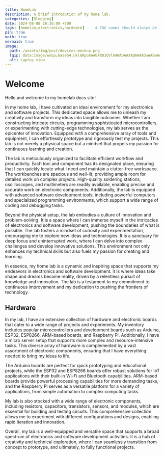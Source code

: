 ```yaml
---
title: HomeLab
description: A brief introdution of my home lab.
categories: [Blogging]
date: 2024-08-08 16:30:00 +500
tags: [homelab,electronics,hardware]     # TAG names should always be lowercase
pin: true
math: true
mermaid: true
image:
  path: /assets/img/post/devices-mockup.png 
  lqip: data:image/webp;base64,UklGRpoAAABXRUJQVlA4WAoAAAAQAAAADwAABwAAQUxQSDIAAAARL0AmbZurmr57yyIiqE8oiG0bejIYEQTgqiDA9vqnsUSI6H+oAERp2HZ65qP/VIAWAFZQOCBCAAAA8AEAnQEqEAAIAAVAfCWkAALp8sF8rgRgAP7o9FDvMCkMde9PK7euH5M1m6VWoDXf2FkP3BqV0ZYbO6NA/VFIAAAA
  alt: Laptop view
---
```



# Welcome

Hello and welcome to my homelab docs site!

In my home lab, I have cultivated an ideal environment for my electronics and software projects. This dedicated space allows me to unleash my creativity and transform my ideas into tangible outcomes. Whether I am constructing intricate circuits, programming sophisticated microcontrollers, or experimenting with cutting-edge technologies, my lab serves as the epicenter of innovation. Equipped with a comprehensive array of tools and equipment, I can effortlessly prototype and rigorously test my projects. This lab is not merely a physical space but a mindset that propels my passion for continuous learning and creation.

The lab is meticulously organized to facilitate efficient workflow and productivity. Each tool and component has its designated place, ensuring that I can quickly locate what I need and maintain a clutter-free workspace. The workbenches are spacious and well-lit, providing ample room for detailed work on complex projects. High-quality soldering stations, oscilloscopes, and multimeters are readily available, enabling precise and accurate work on electronic components. Additionally, the lab is equipped with advanced software development tools, including powerful computers and specialized programming environments, which support a wide range of coding and debugging tasks.

Beyond the physical setup, the lab embodies a culture of innovation and problem-solving. It is a space where I can immerse myself in the intricacies of electronics and software development, pushing the boundaries of what is possible. The lab fosters a mindset of curiosity and experimentation, encouraging me to explore new ideas and technologies. It is a sanctuary for deep focus and uninterrupted work, where I can delve into complex challenges and develop innovative solutions. This environment not only enhances my technical skills but also fuels my passion for creating and learning.

In essence, my home lab is a dynamic and inspiring space that supports my endeavors in electronics and software development. It is where ideas take shape and dreams become reality, driven by a relentless pursuit of knowledge and innovation. The lab is a testament to my commitment to continuous improvement and my dedication to pushing the frontiers of technology.

## Hardware

In my lab, I have an extensive collection of hardware and electronic boards that cater to a wide range of projects and experiments. My inventory includes popular microcontrollers and development boards such as Arduino, ESP32, ESP8266, ARM-based boards, and Raspberry Pi. Additionally, I have a micro server setup that supports more complex and resource-intensive tasks. This diverse array of hardware is complemented by a vast assortment of electronic components, ensuring that I have everything needed to bring my ideas to life.

The Arduino boards are perfect for quick prototyping and educational projects, while the ESP32 and ESP8266 boards offer robust solutions for IoT applications with their built-in Wi-Fi and Bluetooth capabilities. ARM-based boards provide powerful processing capabilities for more demanding tasks, and the Raspberry Pi serves as a versatile platform for a variety of applications, from simple automation to complex computing tasks.

My lab is also stocked with a wide range of electronic components, including resistors, capacitors, transistors, sensors, and modules, which are essential for building and testing circuits. This comprehensive collection allows me to experiment with different configurations and designs, enabling rapid iteration and innovation.

Overall, my lab is a well-equipped and versatile space that supports a broad spectrum of electronics and software development activities. It is a hub of creativity and technical exploration, where I can seamlessly transition from concept to prototype, and ultimately, to fully functional projects.
